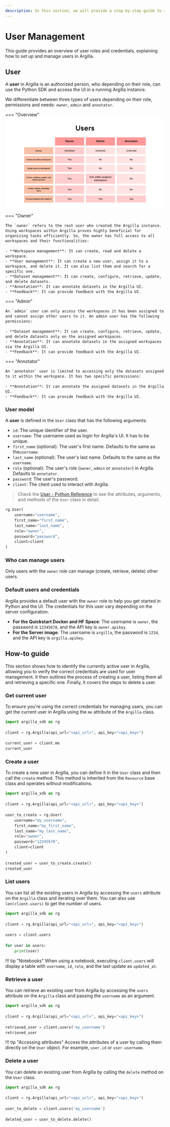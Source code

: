 ```yaml
---
description: In this section, we will provide a step-by-step guide to show how to manage users and their credentials.
---
```


# User Management

This guide provides an overview of user roles and credentials, explaining how to set up and manage users in Argilla.

## User

A **user** in Argilla is an authorized person, who depending on their role, can use the Python SDK and access the UI in a running Argilla instance.

We differentiate between three types of users depending on their role, permissions and needs: `owner`, `admin` and `annotator`. 

=== "Overview"
    ![User roles overview](../../assets/images/how_to_guides/team/user_roles.png)

=== "Owner"

    The `owner` refers to the root user who created the Argilla instance. Using workspaces within Argilla proves highly beneficial for organizing tasks efficiently. So, the owner has full access to all workspaces and their functionalities:

    - **Workspace management**: It can create, read and delete a workspace.
    - **User management**: It can create a new user, assign it to a workspace, and delete it. It can also list them and search for a specific one.
    - **Dataset management**: It can create, configure, retrieve, update, and delete datasets.
    - **Annotation**: It can annotate datasets in the Argilla UI.
    - **Feedback**: It can provide feedback with the Argilla UI.

=== "Admin"

    An `admin` user can only access the workspaces it has been assigned to and cannot assign other users to it. An admin user has the following permissions:

    - **Dataset management**: It can create, configure, retrieve, update, and delete datasets only on the assigned workspaces.
    - **Annotation**: It can annotate datasets in the assigned workspaces via the Argilla UI.
    - **Feedback**: It can provide feedback with the Argilla UI.

=== "Annotator"

    An `annotator` user is limited to accessing only the datasets assigned to it within the workspace. It has two specific permissions:

    - **Annotation**: It can annotate the assigned datasets in the Argilla UI.
    - **Feedback**: It can provide feedback with the Argilla UI.

### User model

A **user** is defined in the `User` class that has the following arguments:

* `id`: The unique identifier of the user.
* `username`: The username used as login for Argilla's UI. It has to be unique.
* `first_name` (optional): The user's first name. Defaults to the same as the`username`.
* `last_name` (optional): The user's last name. Defaults to the same as the `username`.
* `role` (optional): The user's role (`owner`, `admin` or `annotator`) in Argilla. Defaults to `annotator`.
* `password`: The user's password.
* `client`: The client used to interact with Argilla.

> Check the [User - Python Reference](../../reference/argilla_sdk/users.md) to see the attributes, arguments, and methods of the `User` class in detail.

```python
rg.User(
    username="username",
    first_name="first_name",
    last_name="last_name",
    role="owner",
    password="password",
    client=client
)
```

### Who can manage users

Only users with the `owner` role can manage (create, retrieve, delete) other users.

### Default users and credentials

Argilla provides a default user with the `owner` role to help you get started in Python and the UI. The credentials for this user vary depending on the server configuration.

- **For the Quickstart Docker and HF Space**: The username is `owner`, the password is `12345678`, and the API key is `owner.apikey`.
- **For the Server image**: The username is `argilla`, the password is `1234`, and the API key is `argilla.apikey`.

## How-to guide

This section shows how to identify the currently active user in Argilla, allowing you to verify the correct credentials are used for user management. It then outlines the process of creating a user, listing them all and retrieving a specific one. Finally, it covers the steps to delete a user.

### Get current user

To ensure you're using the correct credentials for managing users, you can get the current user in Argilla using the `me` attribute of the `Argilla` class.

```python
import argilla_sdk as rg

client = rg.Argilla(api_url="<api_url>", api_key="<api_key>")

current_user = client.me
current_user
```

### Create a user

To create a new user in Argilla, you can define it in the `User` class and then call the `create` method. This method is inherited from the `Resource` base class and operates without modifications.

```python
import argilla_sdk as rg

client = rg.Argilla(api_url="<api_url>", api_key="<api_key>")

user_to_create = rg.User(
    username="my_username",
    first_name="my_first_name",
    last_name="my_last_name",
    role="owner",
    password="12345678",
    client=client
)

created_user = user_to_create.create()
created_user
```

### List users

You can list all the existing users in Argilla by accessing the `users` attribute on the `Argilla` class and iterating over them. You can also use `len(client.users)` to get the number of users.

```python
import argilla_sdk as rg

client = rg.Argilla(api_url="<api_url>", api_key="<api_key>")

users = client.users

for user in users:
    print(user)
```
!!! tip "Notebooks"
    When using a notebook, executing `client.users` will display a table with `username`, `id`, `role`, and the last update as `updated_at`.

### Retrieve a user

You can retrieve an existing user from Argilla by accessing the `users` attribute on the `Argilla` class and passing the `username` as an argument.

```python
import argilla_sdk as rg

client = rg.Argilla(api_url="<api_url>", api_key="<api_key>")

retrieved_user = client.users('my_username')
retrieved_user
```
!!! tip "Accessing attributes"
    Access the attributes of a user by calling them directly on the `User` object. For example, `user.id` or `user.username`.

### Delete a user

You can delete an existing user from Argilla by calling the `delete` method on the `User` class.

```python
import argilla_sdk as rg

client = rg.Argilla(api_url="<api_url>", api_key="<api_key>")

user_to_delete = client.users('my_username')

deleted_user = user_to_delete.delete()
```